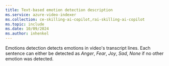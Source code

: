 ```yaml
---
title: Text-based emotion detection description
ms.service: azure-video-indexer
ms.collection: ce-skilling-ai-copilot,rai-skilling-ai-copilot
ms.topic: include
ms.date: 10/09/2024
ms.author: inhenkel
---
```


Emotions detection detects emotions in video's transcript lines. Each sentence can either be detected as *Anger*, *Fear*, *Joy*, *Sad*, *None* if no other emotion was detected.
